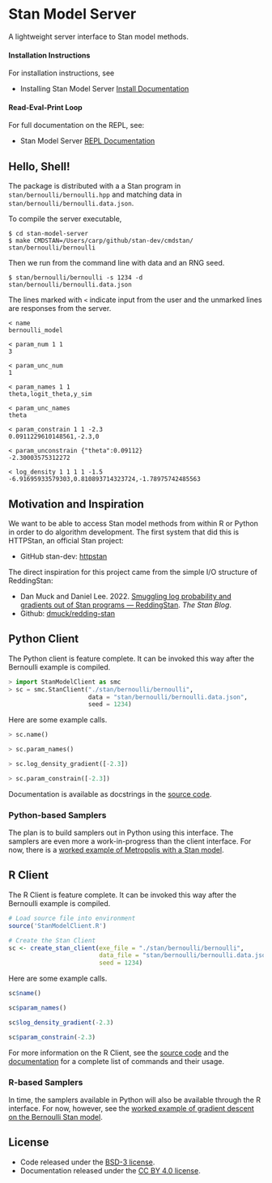 # Stan Model Server

A lightweight server interface to Stan model methods.

#### Installation Instructions

For installation instructions, see

* Installing Stan Model Server [Install Documentation](doc/INSTALL.md)

#### Read-Eval-Print Loop

For full documentation on the REPL, see:

* Stan Model Server [REPL Documentation](doc/REPL.md)


## Hello, Shell!

The package is distributed with a a Stan program in `stan/bernoulli/bernoulli.hpp` and matching data in `stan/bernoulli/bernoulli.data.json`.

To compile the server executable,

```
$ cd stan-model-server
$ make CMDSTAN=/Users/carp/github/stan-dev/cmdstan/ stan/bernoulli/bernoulli
```

Then we run from the command line with data and an RNG seed.

```
$ stan/bernoulli/bernoulli -s 1234 -d stan/bernoulli/bernoulli.data.json
```

The lines marked with `<` indicate input from the user and the unmarked lines are responses from the server.

```
< name
bernoulli_model

< param_num 1 1
3

< param_unc_num
1

< param_names 1 1
theta,logit_theta,y_sim

< param_unc_names
theta

< param_constrain 1 1 -2.3
0.0911229610148561,-2.3,0

< param_unconstrain {"theta":0.09112}
-2.30003575312272

< log_density 1 1 1 1 -1.5
-6.91695933579303,0.810893714323724,-1.78975742485563
```


## Motivation and Inspiration

We want to be able to access Stan model methods from within R or Python in order to do algorithm development.  The first system that did this is HTTPStan, an official Stan project:

* GitHub stan-dev: [httpstan](https://github.com/stan-dev/httpstan)

The direct inspiration for this project came from the simple I/O structure of ReddingStan:

* Dan Muck and Daniel Lee. 2022. [Smuggling log probability and gradients out of Stan programs — ReddingStan](https://blog.mc-stan.org/2022/03/24/smuggling-log-probability-and-gradients-out-of-stan-programs-reddingstan/). *The Stan Blog*.
* Github: [dmuck/redding-stan](https://github.com/dmuck/redding-stan) 

## Python Client

The Python client is feature complete. It can be invoked this way after the Bernoulli example is compiled.

```python
> import StanModelClient as smc
> sc = smc.StanClient("./stan/bernoulli/bernoulli",
                      data = "stan/bernoulli/bernoulli.data.json",
                      seed = 1234)
```

Here are some example calls.

```python
> sc.name()

> sc.param_names()

> sc.log_density_gradient([-2.3])

> sc.param_constrain([-2.3])
```

Documentation is available as docstrings in the [source code](StanModelClient.py).

### Python-based Samplers

The plan is to build samplers out in Python using this interface.  The samplers are even more a work-in-progress than the client interface. For now, there is a [worked example of Metropolis with a Stan model](example.py).

## R Client

The R Client is feature complete. It can be invoked this way after the Bernoulli example is compiled.

```R
# Load source file into environment
source('StanModelClient.R')

# Create the Stan Client 
sc <- create_stan_client(exe_file = "./stan/bernoulli/bernoulli", 
                         data_file = "stan/bernoulli/bernoulli.data.json", 
                         seed = 1234)

```

Here are some example calls.

```R
sc$name()

sc$param_names()

sc$log_density_gradient(-2.3)

sc$param_constrain(-2.3)
```

For more information on the R Client, see the [source code](StanModelClient.R) and the [documentation](./doc/R-CLIENT.md) for a complete list of commands and their usage.

### R-based Samplers

In time, the samplers available in Python will also be available through the R interface. For now, however, see the [worked example of gradient descent on the Bernoulli Stan model](example.R). 

## License

* Code released under the [BSD-3 license](LICENSE).
* Documentation released under the
  [CC BY 4.0 license](https://creativecommons.org/licenses/by/4.0/).
